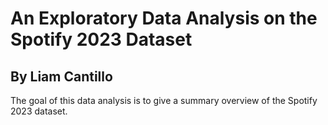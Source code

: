 # An Exploratory Data Analysis on the Spotify 2023 Dataset
## By Liam Cantillo
The goal of this data analysis is to give a summary overview of the Spotify 2023 dataset.
